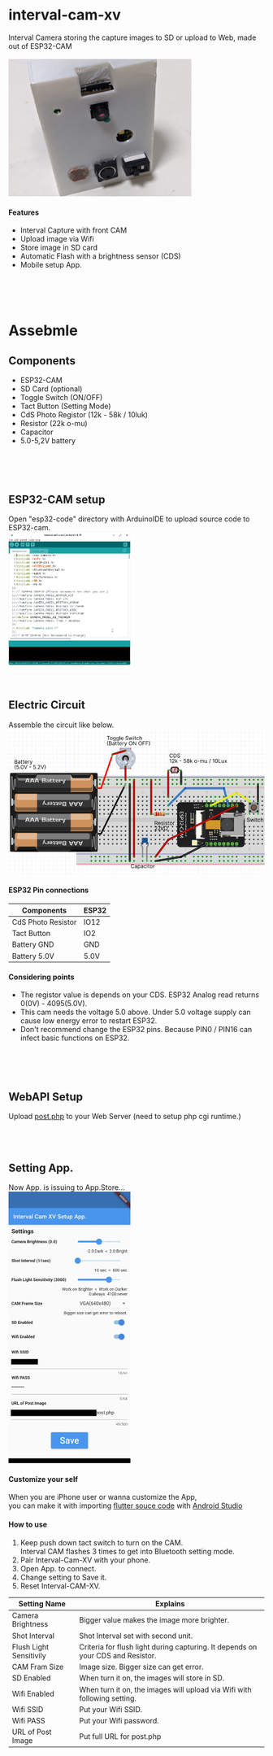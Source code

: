 # interval-cam-xv
Interval Camera storing the capture images to SD or upload to Web, made out of ESP32-CAM<br />
<br />
<img src="readme/interval-cam-xv.jpg" width="360" />

#### Features
 - Interval Capture with front CAM
 - Upload image via Wifi
 - Store image in SD card
 - Automatic Flash with a brightness sensor (CDS)
 - Mobile setup App.
<br />
<br />
<br />

# Assebmle
## Components
 - ESP32-CAM
 - SD Card (optional)
 - Toggle Switch (ON/OFF)
 - Tact Button (Setting Mode)
 - CdS Photo Registor (12k - 58k / 10luk)
 - Resistor (22k o-mu)
 - Capacitor
 - 5.0-5,2V battery
<br />
<br />
<br />

## ESP32-CAM setup
Open "esp32-code" directory with ArduinoIDE to upload source code to ESP32-cam.<br />
<img src="readme/arduinoIDE.png" width="240" />
<br />
<br />
<br />

## Electric Circuit
Assemble the circuit like below. <br />
<img src="readme/circuit.png" width="600" />

#### ESP32 Pin connections

| Components                 | ESP32      |  
| -------------------------- | ---------- | 
| CdS Photo Resistor         | IO12       | 
| Tact Button                | IO2        | 
| Battery GND                | GND        | 
| Battery 5.0V               | 5.0V       | 

#### Considering points
- The registor value is depends on your CDS. ESP32 Analog read returns 0(0V) - 4095(5.0V).
- This cam needs the voltage 5.0 above. Under 5.0 voltage supply can cause low energy error to restart ESP32.
- Don't recommend change the ESP32 pins. Because PIN0 / PIN16 can infect basic functions on ESP32.
<br />
<br />
<br />

## WebAPI Setup
Upload [post.php](https://github.com/koyaaaaaan/interval-cam-xv/tree/main/web) to your Web Server (need to setup php cgi runtime.)<br />
<br />
<br />
<br />

## Setting App. 
Now App. is issuing to App.Store... <br />
<img src="readme/mobile-app.jpg" width="240" /><br />

#### Customize your self
When you are iPhone user or wanna customize the App, <br />
you can make it with importing [flutter souce code](https://github.com/koyaaaaaan/interval-cam-xv/tree/main/interval_cam_xv) with [Android Studio](https://developer.android.com/studio)

#### How to use
1. Keep push down tact switch to turn on the CAM.<br />
   Interval CAM flashes 3 times to get into Bluetooth setting mode.<br />
2. Pair Interval-Cam-XV with your phone.
3. Open App. to connect.
4. Change setting to Save it.
5. Reset Interval-CAM-XV.

| Setting Name            | Explains                                                                        | 
| ----------------------- | ------------------------------------------------------------------------------- | 
| Camera Brightness       | Bigger value makes the image more brighter.                                     | 
| Shot Interval           | Shot Interval set with second unit.                                             | 
| Flush Light Sensitivily | Criteria for flush light during capturing. It depends on your CDS and Resistor. | 
| CAM Fram Size           | Image size. Bigger size can get error.                                          | 
| SD Enabled              | When turn it on, the images will store in SD.                                   | 
| Wifi Enabled            | When turn it on, the images will upload via Wifi with following setting.        | 
| Wifi SSID               | Put your Wifi SSID.                                                             | 
| Wifi PASS               | Put your Wifi password.                                                         | 
| URL of Post Image       | Put full URL for post.php                                                       | 



